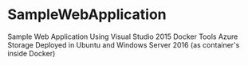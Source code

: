 # SampleWebApplication
Sample Web Application Using
    Visual Studio 2015
    Docker Tools
    Azure Storage
    Deployed in Ubuntu and Windows Server 2016 (as container's inside Docker)
